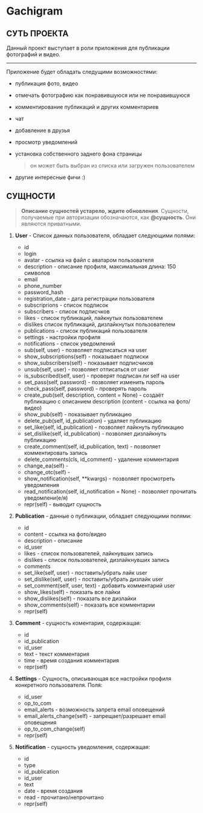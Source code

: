 # Gachigram

## СУТЬ ПРОЕКТА

Данный проект выступает в роли приложения для публикации фотографий и видео.
***
Приложение будет обладать следущими возможностями:
* публикация фото, видео
* отмечать фотографию как понравившуюся или не понравившуюся
* комментирование публикаций и других комментариев
* чат
* добавление в друзья
* просмотр уведомлений
* установка собственного заднего фона страницы

  > он может быть выбран из списка или загружен пользователем
* другие интересные фичи :)

## СУЩНОСТИ
> **Описание сущностей устарело, ждите обновления**.
>  Сущности, получаемые при авторизации обозначаются, как **@сущность**. Они являются приватными.
1. **User** - Список данных пользователя, обладает следующими полями:
    * id
    * login
    * avatar - ссылка на файл с аватаром пользователя 
    * description - описание профиля, максимальная длина: 150 символов
    * email 
    * phone_number
    * password_hash
    * registration_date - дата регистрации пользователя
    * subscriprions - список подписок
    * subscribers - список подписчков
    * likes - список публикаций, лайкнутых пользователем
    * dislikes список публикаций, дизлайкнутых пользователем
    * publications - список публикаций пользователя
    * settings - настройки профиля
    * notifications - список уведомлений
    * sub(self, user) - позволяет подписаться на user
    * show_subscriptions(self) - показывает подписки
    * show_subscribers(self) - показывает подписчиков
    * unsub(self, user) - позволяет отписаться от user
    * is_subscribed(self, user) - проверят подписан ли self на user
    * set_pass(self, password) - позволяет изменить пароль
    * check_pass(self, password) - проверять пароль
    * create_pub(self, description, content = None) - создаёт публикацию с описанием description (content - ссылка на фото/видео)
    * show_pub(self) - показывает публикацию
    * delete_pub(self, id_publication) - удаляет публикацию
    * set_like(self, id_publication) - позволяет лайкнуть публикацию
    * set_dislike(self, id_publication) - позволяет дизлайкнуть публикацию
    * create_comment(self, id_publication, text) - позволяет комментировать запись
    * delete_comments(cls, id_comment) - удаление комментария
    * change_ea(self) - 
    * change_otc(self) - 
    * show_notification(self, **kwargs) - позволяет просмотреть уведомления
    * read_notification(self, id_notification = None) - позволяет прочитать уведомлени(е/я)
    * repr(self) - выводит сущность 
    
2. **Publication** - данные о публикации, обладает следующими полями:
    * id 
    * content - ссылка на фото/видео
    * description - описание
    * id_user 
    * likes - список пользователей, лайкнувших запись
    * dislikes - список пользователей, дизлайкнувших запись
    * comments 
    * set_like(self, user) - поставить/убрать лайк user
    * set_dislike(self, user) - поставить/убрать дизлайк user
    * set_comment(self, user, text) - добавить комментарий user
    * show_likes(self) - показать все лайки
    * show_dislikes(self) - показать все дизлайки
    * show_comments(self) - показать все комментарии
    * repr(self)
3. **Comment** - сущность коментария, содержащая:
    * id
    * id_publication
    * id_user
    * text - текст комментария
    * time - время создания комментария
    * repr(self)
4. **Settings** - Сущность, описывающая все настройки профиля конкретного пользователя. Поля:
    * id_user
    * op_to_com
    * email_alerts - возможность запрета email оповещений
    * email_alerts_change(self) - запрещает/разрешает email оповещения
    * op_to_com_change(self)
    * repr(self)
5. **Notification** - сущность уведомления, содержащая:
    * id
    * type
    * id_publication
    * id_user
    * text 
    * date - время создания
    * read - прочитано/непрочитано
    * repr(self)